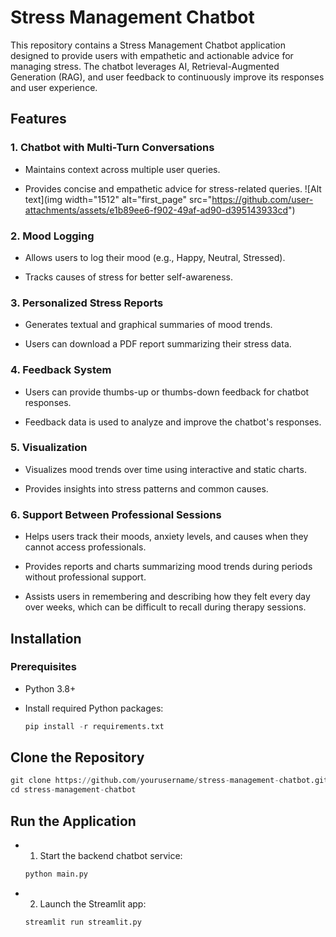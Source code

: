 # Stress Management Chatbot

This repository contains a Stress Management Chatbot application designed to provide users with empathetic and actionable advice for managing stress. The chatbot leverages AI, Retrieval-Augmented Generation (RAG), and user feedback to continuously improve its responses and user experience.


## Features

### 1. Chatbot with Multi-Turn Conversations

- Maintains context across multiple user queries.

- Provides concise and empathetic advice for stress-related queries.
![Alt text](img width="1512" alt="first_page" src="https://github.com/user-attachments/assets/e1b89ee6-f902-49af-ad90-d395143933cd")

### 2. Mood Logging

- Allows users to log their mood (e.g., Happy, Neutral, Stressed).

- Tracks causes of stress for better self-awareness.
  
### 3. Personalized Stress Reports

- Generates textual and graphical summaries of mood trends.

- Users can download a PDF report summarizing their stress data.
### 4. Feedback System

- Users can provide thumbs-up or thumbs-down feedback for chatbot responses.

- Feedback data is used to analyze and improve the chatbot's responses.

### 5. Visualization

- Visualizes mood trends over time using interactive and static charts.

- Provides insights into stress patterns and common causes.

### 6. Support Between Professional Sessions

- Helps users track their moods, anxiety levels, and causes when they cannot access professionals.

- Provides reports and charts summarizing mood trends during periods without professional support.

- Assists users in remembering and describing how they felt every day over weeks, which can be difficult to recall during therapy sessions.


## Installation

### Prerequisites

- Python 3.8+

- Install required Python packages:
  
    ```python 
    pip install -r requirements.txt
    ```


## Clone the Repository

  ```python
  git clone https://github.com/yourusername/stress-management-chatbot.git
  cd stress-management-chatbot
  ```

## Run the Application
- 1. Start the backend chatbot service:
   ```python
   python main.py
   ```
- 2. Launch the Streamlit app:
  ```python
  streamlit run streamlit.py
  ```

## 
